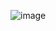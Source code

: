 ![image](https://github.com/ShaileeGavnekar/QuizApp/assets/119005417/551c4701-e112-4046-8b99-1fd87cc18ac0)

